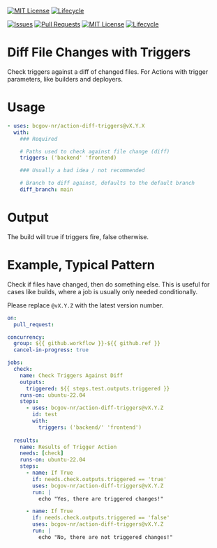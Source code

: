 [![MIT License](https://img.shields.io/github/license/bcgov/quickstart-openshift.svg)](/LICENSE.md)
[![Lifecycle](https://img.shields.io/badge/Lifecycle-Experimental-339999)](https://github.com/bcgov/repomountie/blob/master/doc/lifecycle-badges.md)

<!-- Badges -->
[![Issues](https://img.shields.io/github/issues/bcgov-nr/action-diff-triggers)](/../../issues)
[![Pull Requests](https://img.shields.io/github/issues-pr/bcgov-nr/action-diff-triggers)](/../../pulls)
[![MIT License](https://img.shields.io/github/license/bcgov-nr/action-diff-triggers.svg)](/LICENSE)
[![Lifecycle](https://img.shields.io/badge/Lifecycle-Experimental-339999)](https://github.com/bcgov/repomountie/blob/master/doc/lifecycle-badges.md)

# Diff File Changes with Triggers

Check triggers against a diff of changed files.  For Actions with trigger parameters, like builders and deployers.

# Usage

```yaml
- uses: bcgov-nr/action-diff-triggers@vX.Y.X
  with:
    ### Required

    # Paths used to check against file change (diff)
    triggers: ('backend' 'frontend)

    ### Usually a bad idea / not recommended

    # Branch to diff against, defaults to the default branch
    diff_branch: main
```

# Output

The build will true if triggers fire, false otherwise.

# Example, Typical Pattern

Check if files have changed, then do something else.  This is useful for cases like builds, where a job is usually only needed conditionally.

Please replace `@vX.Y.Z` with the latest version number.

```yaml
on:
  pull_request:

concurrency:
  group: ${{ github.workflow }}-${{ github.ref }}
  cancel-in-progress: true

jobs:
  check:
    name: Check Triggers Against Diff
    outputs:
      triggered: ${{ steps.test.outputs.triggered }}
    runs-on: ubuntu-22.04
    steps:
      - uses: bcgov-nr/action-diff-triggers@vX.Y.Z
        id: test
        with:
          triggers: ('backend/' 'frontend')
  
  results:
    name: Results of Trigger Action
    needs: [check]
    runs-on: ubuntu-22.04
    steps:
      - name: If True
        if: needs.check.outputs.triggered == 'true'
        uses: bcgov-nr/action-diff-triggers@vX.Y.Z
        run: |
          echo "Yes, there are triggered changes!"

      - name: If True
        if: needs.check.outputs.triggered == 'false'
        uses: bcgov-nr/action-diff-triggers@vX.Y.Z
        run: |
          echo "No, there are not triggered changes!"
```

<!-- # Acknowledgements

This Action is provided courtesty of the Forestry Suite of Applications, part of the Government of British Columbia. -->
